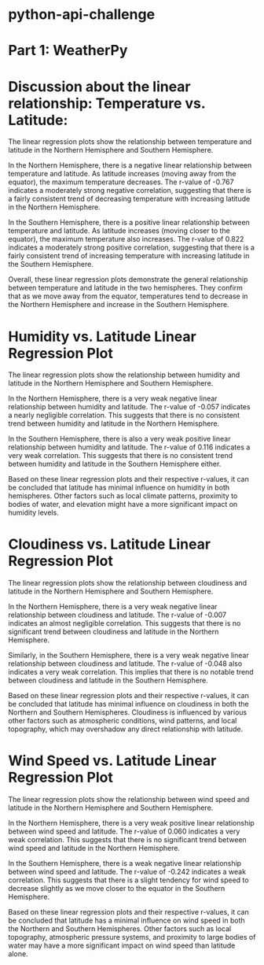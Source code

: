 # python-api-challenge

# Part 1: WeatherPy
# Discussion about the linear relationship: Temperature vs. Latitude:

The linear regression plots show the relationship between temperature and latitude in the Northern Hemisphere and Southern Hemisphere.

In the Northern Hemisphere, there is a negative linear relationship between temperature and latitude. As latitude increases (moving away from the equator), the maximum temperature decreases. The r-value of -0.767 indicates a moderately strong negative correlation, suggesting that there is a fairly consistent trend of decreasing temperature with increasing latitude in the Northern Hemisphere.

In the Southern Hemisphere, there is a positive linear relationship between temperature and latitude. As latitude increases (moving closer to the equator), the maximum temperature also increases. The r-value of 0.822 indicates a moderately strong positive correlation, suggesting that there is a fairly consistent trend of increasing temperature with increasing latitude in the Southern Hemisphere.

Overall, these linear regression plots demonstrate the general relationship between temperature and latitude in the two hemispheres. They confirm that as we move away from the equator, temperatures tend to decrease in the Northern Hemisphere and increase in the Southern Hemisphere.

# Humidity vs. Latitude Linear Regression Plot
The linear regression plots show the relationship between humidity and latitude in the Northern Hemisphere and Southern Hemisphere.

In the Northern Hemisphere, there is a very weak negative linear relationship between humidity and latitude. The r-value of -0.057 indicates a nearly negligible correlation. This suggests that there is no consistent trend between humidity and latitude in the Northern Hemisphere.

In the Southern Hemisphere, there is also a very weak positive linear relationship between humidity and latitude. The r-value of 0.116 indicates a very weak correlation. This suggests that there is no consistent trend between humidity and latitude in the Southern Hemisphere either.

Based on these linear regression plots and their respective r-values, it can be concluded that latitude has minimal influence on humidity in both hemispheres. Other factors such as local climate patterns, proximity to bodies of water, and elevation might have a more significant impact on humidity levels.

# Cloudiness vs. Latitude Linear Regression Plot
The linear regression plots show the relationship between cloudiness and latitude in the Northern Hemisphere and Southern Hemisphere.

In the Northern Hemisphere, there is a very weak negative linear relationship between cloudiness and latitude. The r-value of -0.007 indicates an almost negligible correlation. This suggests that there is no significant trend between cloudiness and latitude in the Northern Hemisphere.

Similarly, in the Southern Hemisphere, there is a very weak negative linear relationship between cloudiness and latitude. The r-value of -0.048 also indicates a very weak correlation. This implies that there is no notable trend between cloudiness and latitude in the Southern Hemisphere.

Based on these linear regression plots and their respective r-values, it can be concluded that latitude has minimal influence on cloudiness in both the Northern and Southern Hemispheres. Cloudiness is influenced by various other factors such as atmospheric conditions, wind patterns, and local topography, which may overshadow any direct relationship with latitude.

# Wind Speed vs. Latitude Linear Regression Plot
The linear regression plots show the relationship between wind speed and latitude in the Northern Hemisphere and Southern Hemisphere.

In the Northern Hemisphere, there is a very weak positive linear relationship between wind speed and latitude. The r-value of 0.060 indicates a very weak correlation. This suggests that there is no significant trend between wind speed and latitude in the Northern Hemisphere.

In the Southern Hemisphere, there is a weak negative linear relationship between wind speed and latitude. The r-value of -0.242 indicates a weak correlation. This suggests that there is a slight tendency for wind speed to decrease slightly as we move closer to the equator in the Southern Hemisphere.

Based on these linear regression plots and their respective r-values, it can be concluded that latitude has a minimal influence on wind speed in both the Northern and Southern Hemispheres. Other factors such as local topography, atmospheric pressure systems, and proximity to large bodies of water may have a more significant impact on wind speed than latitude alone.
